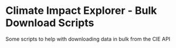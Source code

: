 # Climate Impact Explorer - Bulk Download Scripts
Some scripts to help with downloading data in bulk from the CIE API 

